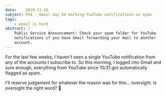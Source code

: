 ```yaml
---
date:    2019-11-16
subject: PSA - Gmail may be marking YouTube notifications as spam
tags:
    - email is hard
abstract: |
    Public Service Announcement: Check your spam folder for YouTube
    notifications if you have Gmail forwarding your mail to another
    account.
---
```


For the last few weeks, I haven't seen a single YouTube notification
from any of the accounts I subscribe to.  So this morning, I logged
into Gmail and sure enough, everything from YouTube since 10/31 got
automatically flagged as spam.

I'll reserve judgement for whatever the reason was for this...
oversight.  Is oversight the right word? 🤔
